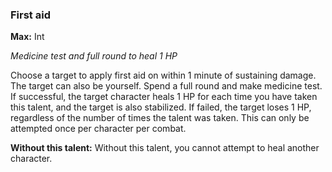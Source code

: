 
### First aid
**Max:** Int

_Medicine test and full round to heal 1 HP_

Choose a target to apply first aid on within 1 minute of sustaining damage. The target can also be yourself. Spend a full round and make medicine test. If successful, the target character heals 1 HP for each time you have taken this talent, and the target is also stabilized. If failed, the target loses 1 HP, regardless of the number of times the talent was taken. This can only be attempted once per character per combat.

**Without this talent:**
Without this talent, you cannot attempt to heal another character.
